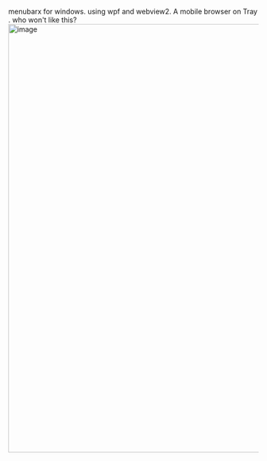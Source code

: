 menubarx for windows. using wpf and webview2.
A mobile browser on Tray . who won't like this?
<img width="1536" height="864" alt="image" src="https://github.com/user-attachments/assets/580e94d7-baa8-4b27-9025-1b3205ab0b65" />
